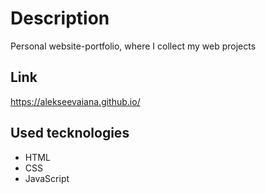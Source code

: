 # Description

Personal website-portfolio, where I collect my web projects

## Link

https://alekseevaiana.github.io/

## Used tecknologies

- HTML
- CSS
- JavaScript
